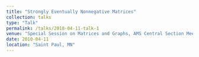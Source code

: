 ```yaml
---
title: "Strongly Eventually Nonnegative Matrices"
collection: talks
type: "Talk"
permalink: /talks/2010-04-11-talk-1
venue: "Special Session on Matrices and Graphs, AMS Central Section Meeting"
date: 2010-04-11
location: "Saint Paul, MN"
---
```

